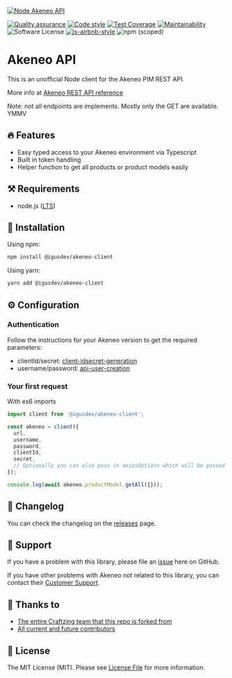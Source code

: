 [![Node Akeneo API](https://github.com/igusdev/akeneo-client/raw/main/art/banner.jpg)](https://igusdev.com)

[![Quality assurance](https://github.com/igusdev/akeneo-client/actions/workflows/quality-assurance.yml/badge.svg?branch=main)](https://github.com/igusdev/akeneo-client/actions/workflows/quality-assurance.yml)
[![Code style](https://github.com/igusdev/akeneo-client/actions/workflows/code-style.yml/badge.svg?branch=main)](https://github.com/igusdev/akeneo-client/actions/workflows/code-style.yml)
[![Test Coverage](https://api.codeclimate.com/v1/badges/90013a42a4dce3766813/test_coverage)](https://codeclimate.com/github/igusdev/akeneo-api/test_coverage)
[![Maintainability](https://api.codeclimate.com/v1/badges/90013a42a4dce3766813/maintainability)](https://codeclimate.com/github/igusdev/akeneo-api/maintainability)
![Software License](https://img.shields.io/github/license/igusdev/akeneo-client)
[![js-airbnb-style](https://img.shields.io/badge/code%20style-airbnb-brightgreen.svg)](https://github.com/airbnb/javascript/)
![npm (scoped)](https://img.shields.io/npm/v/@igusdev/akeneo-api)

# Akeneo API

This is an unofficial Node client for the Akeneo PIM REST API.

More info at [Akeneo REST API reference](https://api.akeneo.com/api-reference-index.html)

Note: not all endpoints are implements. Mostly only the GET are available. YMMV

## 🔥 Features

- Easy typed access to your Akeneo environment via Typescript
- Built in token handling
- Helper function to get all products or product models easily

## ⚒️ Requirements

- node.js ([LTS](https://nodejs.org/en/about/releases/))

## 🧙 Installation

Using npm:

```sh
npm install @igusdev/akeneo-client
```

Using yarn:

```sh
yarn add @igusdev/akeneo-client
```

## ⚙️ Configuration

### Authentication

Follow the instructions for your Akeneo version to get the required parameters:

- clientId/secret: [client-idsecret-generation](https://api.akeneo.com/documentation/authentication.html#client-idsecret-generation)
- username/password: [api-user-creation](https://api.akeneo.com/documentation/authentication.html#api-user-creation)

### Your first request

With es6 imports

```js
import client from '@igusdev/akeneo-client';

const akeneo = client({
  url,
  username,
  password,
  clientId,
  secret,
  // Optionally you can also pass in axiosOptions which will be passed to the Axios instance
});

console.log(await akeneo.productModel.getAll({}));
```

## 📝 Changelog

You can check the changelog on the [releases](https://github.com/igusdev/akeneo-client/releases) page.

## 🤝 Support

If you have a problem with this library, please file an [issue](https://github.com/igusdev/akeneo-api/issues/new) here on GitHub.

If you have other problems with Akeneo not related to this library, you can contact their [Customer Support](https://www.akeneo.com/support/).

## 💙 Thanks to

- [The entire Craftzing team that this repo is forked from](https://craftzing.com)
- [All current and future contributors](https://github.com/igusdev/akeneo-client/graphs/contributors)

## 🔑 License

The MIT License (MIT). Please see [License File](/LICENSE) for more information.
